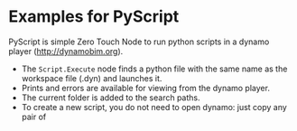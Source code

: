 # Examples for PyScript
PyScript is simple Zero Touch Node to run python scripts in a dynamo player (http://dynamobim.org).
- The `Script.Execute` node finds a python file with the same name as the workspace file (.dyn) and launches it.
- Prints and errors are available for viewing from the dynamo player.
- The current folder is added to the search paths.
- To create a new script, you do not need to open dynamo: just copy any pair of <script name>.dyn / <script name>.py

![Nodes](docs/images/nodes.png)
![Player](docs/images/player.png)

## Installation
1. Find and install PyScript package.
2. Connect `Script.Execute` to `Watch` node.
3. Rename and set as output `Watch` node.

## Usage example
Project structure:
```
scripts/
├── isolate_warnings.dyn
├── isolate_warnings.py
├── ...
├── another_script.dyn
├── another_script.py
└── wrapper.py
```
### wrapper.py
```python
import clr

clr.AddReference('RevitAPI')
import Autodesk.Revit.DB as DB

clr.AddReference("RevitNodes")
import Revit
clr.ImportExtensions(Revit.Elements)

clr.AddReference("RevitServices")
import RevitServices
from RevitServices.Persistence import DocumentManager
from RevitServices.Transactions import TransactionManager

doc = DocumentManager.Instance.CurrentDBDocument
uiapp = DocumentManager.Instance.CurrentUIApplication
app = uiapp.Application
uidoc = uiapp.ActiveUIDocument


def transaction(f, doc=doc):
    def wrapped(*args, **kwargs):
        TransactionManager.Instance.EnsureInTransaction(doc)
        r = f(*args, **kwargs)
        TransactionManager.Instance.TransactionTaskDone()
        return r
    return wrapped
```
### isolate_warnings.py
```python
from itertools import chain
from System.Collections.Generic import List
# импорт из нашего wrapper'а
from wrapper import doc, transaction, DB


def isolate_warnings():
    warning_el_ids = get_warning_element_ids()
    if not warning_el_ids:
        return "No Warnings"

    isolate_elements(warning_el_ids)
    return "Usolated {} elements".format(len(warning_el_ids))


def get_warning_element_ids():
    warnings = doc.GetWarnings()
    element_ids = list(chain(*(w.GetFailingElements() for w in warnings)))
    return element_ids


@transaction
def isolate_elements(element_ids, view=doc.ActiveView):
    elements_to_isolate = List[DB.ElementId](element_ids)
    view.IsolateElementsTemporary(elements_to_isolate)


result = isolate_warnings()
print(result)
```
